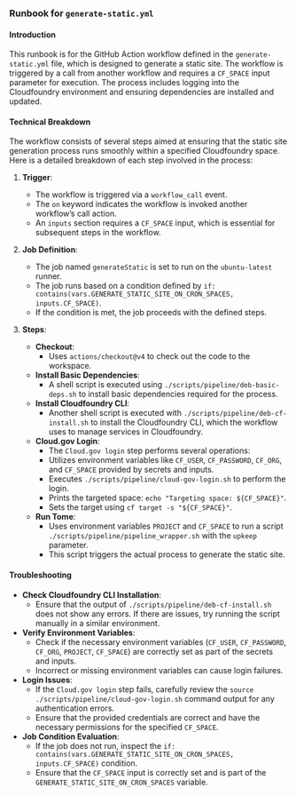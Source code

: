 ### Runbook for `generate-static.yml`

#### Introduction
This runbook is for the GitHub Action workflow defined in the `generate-static.yml` file, which is designed to generate a static site. The workflow is triggered by a call from another workflow and requires a `CF_SPACE` input parameter for execution. The process includes logging into the Cloudfoundry environment and ensuring dependencies are installed and updated.

#### Technical Breakdown

The workflow consists of several steps aimed at ensuring that the static site generation process runs smoothly within a specified Cloudfoundry space. Here is a detailed breakdown of each step involved in the process:

1. **Trigger**: 
   - The workflow is triggered via a `workflow_call` event.
   - The `on` keyword indicates the workflow is invoked another workflow’s call action.
   - An `inputs` section requires a `CF_SPACE` input, which is essential for subsequent steps in the workflow.

2. **Job Definition**: 
   - The job named `generateStatic` is set to run on the `ubuntu-latest` runner.
   - The job runs based on a condition defined by `if: contains(vars.GENERATE_STATIC_SITE_ON_CRON_SPACES, inputs.CF_SPACE)`.
   - If the condition is met, the job proceeds with the defined steps.

3. **Steps**:
   - **Checkout**: 
     - Uses `actions/checkout@v4` to check out the code to the workspace.
   - **Install Basic Dependencies**: 
     - A shell script is executed using `./scripts/pipeline/deb-basic-deps.sh` to install basic dependencies required for the process.
   - **Install Cloudfoundry CLI**: 
     - Another shell script is executed with `./scripts/pipeline/deb-cf-install.sh` to install the Cloudfoundry CLI, which the workflow uses to manage services in Cloudfoundry.
   - **Cloud.gov Login**: 
     - The `Cloud.gov login` step performs several operations:
     - Utilizes environment variables like `CF_USER`, `CF_PASSWORD`, `CF_ORG`, and `CF_SPACE` provided by secrets and inputs.
     - Executes `./scripts/pipeline/cloud-gov-login.sh` to perform the login.
     - Prints the targeted space: `echo "Targeting space: ${CF_SPACE}"`.
     - Sets the target using `cf target -s "${CF_SPACE}"`.
   - **Run Tome**:
     - Uses environment variables `PROJECT` and `CF_SPACE` to run a script `./scripts/pipeline/pipeline_wrapper.sh` with the `upkeep` parameter.
     - This script triggers the actual process to generate the static site.

#### Troubleshooting

- **Check Cloudfoundry CLI Installation**: 
  - Ensure that the output of `./scripts/pipeline/deb-cf-install.sh` does not show any errors. If there are issues, try running the script manually in a similar environment.
- **Verify Environment Variables**: 
  - Check if the necessary environment variables (`CF_USER`, `CF_PASSWORD`, `CF_ORG`, `PROJECT`, `CF_SPACE`) are correctly set as part of the secrets and inputs.
  - Incorrect or missing environment variables can cause login failures.
- **Login Issues**: 
  - If the `Cloud.gov login` step fails, carefully review the `source ./scripts/pipeline/cloud-gov-login.sh` command output for any authentication errors.
  - Ensure that the provided credentials are correct and have the necessary permissions for the specified `CF_SPACE`.
- **Job Condition Evaluation**: 
  - If the job does not run, inspect the `if: contains(vars.GENERATE_STATIC_SITE_ON_CRON_SPACES, inputs.CF_SPACE)` condition.
  - Ensure that the `CF_SPACE` input is correctly set and is part of the `GENERATE_STATIC_SITE_ON_CRON_SPACES` variable.
